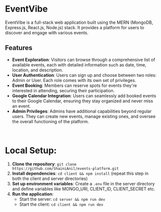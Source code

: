# EventVibe
EventVibe is a full-stack web application built using the MERN (MongoDB, Express.js, React.js, Node.js) stack. It provides a platform for users to discover and engage with various events. 
## Features

- **Event Exploration**: Visitors can browse through a comprehensive list of available events, each with detailed information such as date, time, location, and description.
- **User Authentication**: Users can sign up and choose between two roles: Admin or User. Each role comes with its own set of privileges.
- **Event Booking**: Members can reserve spots for events they're interested in attending, securing their participation.
- **Google Calendar Integration**: Users can seamlessly add booked events to their Google Calendar, ensuring they stay organized and never miss an event.
- **Admin Privileges**: Admins have additional capabilities beyond regular users. They can create new events, manage existing ones, and oversee the overall functioning of the platform.
<br />

# Local Setup:

1. **Clone the repository**: `git clone https://github.com/ShainiAnil/events-platform.git`
2. **Install dependencies**: `cd client && npm install` (repeat this step in both the client and server directories)
3. **Set up environment variables**: Create a `.env` file in the server directory and define variables like MONGO_URI, CLIENT_ID, CLIENT_SECRET etc.
4. **Run the application**:
   - Start the server: `cd server && npm run dev`
   - Start the client: `cd client && npm run dev`


<br />

